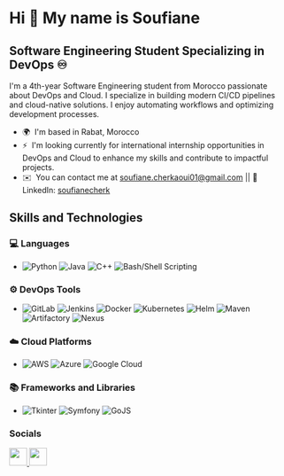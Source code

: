 Hi 👋 My name is Soufiane
=========================

Software Engineering Student Specializing in DevOps ♾
-----------------------------------------------------

I'm a 4th-year Software Engineering student from Morocco passionate about DevOps and Cloud. I specialize in building modern CI/CD pipelines and cloud-native solutions. I enjoy automating workflows and optimizing development processes.

* 🌍  I'm based in Rabat, Morocco
* ⚡  I'm looking currently for international internship opportunities in DevOps and Cloud to enhance my skills and contribute to impactful projects.
* ✉️  You can contact me at [soufiane.cherkaoui01@gmail.com](mailto:soufiane.cherkaoui01@gmail.com) || 🔗 LinkedIn: <a href="https://www.linkedin.com/in/soufianecherk/" target="_blank" rel="noreferrer">soufianecherk</a>

## Skills and Technologies

### 💻 Languages
- ![Python](https://img.shields.io/badge/-Python-3776AB?logo=python&logoColor=white) ![Java](https://img.shields.io/badge/-Java-007396?logo=java&logoColor=white) ![C++](https://img.shields.io/badge/-C++-00599C?logo=c%2B%2B&logoColor=white) ![Bash/Shell Scripting](https://img.shields.io/badge/-Bash-4EAA25?logo=gnubash&logoColor=white)

### ⚙️ DevOps Tools
- ![GitLab](https://img.shields.io/badge/-GitLab-FC6D26?logo=gitlab&logoColor=white) ![Jenkins](https://img.shields.io/badge/-Jenkins-D24939?logo=jenkins&logoColor=white) ![Docker](https://img.shields.io/badge/-Docker-2496ED?logo=docker&logoColor=white) ![Kubernetes](https://img.shields.io/badge/-Kubernetes-326CE5?logo=kubernetes&logoColor=white) ![Helm](https://img.shields.io/badge/-Helm-0F1689?logo=helm&logoColor=white) ![Maven](https://img.shields.io/badge/-Maven-C71A36?logo=apachemaven&logoColor=white) ![Artifactory](https://img.shields.io/badge/-Artifactory-369535?logo=jfrog&logoColor=white) ![Nexus](https://img.shields.io/badge/-Nexus-44BDBA?logo=sonatype&logoColor=white)

### ☁️ Cloud Platforms
- ![AWS](https://img.shields.io/badge/-AWS-232F3E?logo=amazonaws&logoColor=white) ![Azure](https://img.shields.io/badge/-Azure-0078D4?logo=microsoftazure&logoColor=white) ![Google Cloud](https://img.shields.io/badge/-Google%20Cloud-4285F4?logo=googlecloud&logoColor=white)

### 📚 Frameworks and Libraries
- ![Tkinter](https://img.shields.io/badge/-Tkinter-FF6F00?logo=python&logoColor=white) ![Symfony](https://img.shields.io/badge/-Symfony-000000?logo=symfony&logoColor=white) ![GoJS](https://img.shields.io/badge/-GoJS-1D9BF0?logoColor=white)

### Socials

<p align="left"> <a href="https://www.github.com/https://github.com/soufianecherk" target="_blank" rel="noreferrer"> <picture> <source media="(prefers-color-scheme: dark)" srcset="https://raw.githubusercontent.com/danielcranney/readme-generator/main/public/icons/socials/github-dark.svg" /> <source media="(prefers-color-scheme: light)" srcset="https://raw.githubusercontent.com/danielcranney/readme-generator/main/public/icons/socials/github.svg" /> <img src="https://raw.githubusercontent.com/danielcranney/readme-generator/main/public/icons/socials/github.svg" width="32" height="32" /> </picture> </a> <a href="https://www.linkedin.com/in/soufianecherk/" target="_blank" rel="noreferrer"> <picture> <source media="(prefers-color-scheme: dark)" srcset="https://raw.githubusercontent.com/danielcranney/readme-generator/main/public/icons/socials/linkedin-dark.svg" /> <source media="(prefers-color-scheme: light)" srcset="https://raw.githubusercontent.com/danielcranney/readme-generator/main/public/icons/socials/linkedin.svg" /> <img src="https://raw.githubusercontent.com/danielcranney/readme-generator/main/public/icons/socials/linkedin.svg" width="32" height="32" /> </picture> </a></p>

